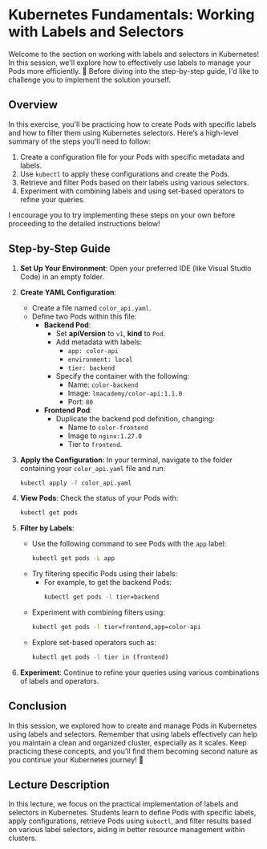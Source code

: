 # Kubernetes Fundamentals: Working with Labels and Selectors

Welcome to the section on working with labels and selectors in Kubernetes! In this session, we'll explore how to effectively use labels to manage your Pods more efficiently. 🎉 Before diving into the step-by-step guide, I'd like to challenge you to implement the solution yourself. 

## Overview

In this exercise, you'll be practicing how to create Pods with specific labels and how to filter them using Kubernetes selectors. Here’s a high-level summary of the steps you’ll need to follow:

1. Create a configuration file for your Pods with specific metadata and labels.
2. Use `kubectl` to apply these configurations and create the Pods.
3. Retrieve and filter Pods based on their labels using various selectors.
4. Experiment with combining labels and using set-based operators to refine your queries.

I encourage you to try implementing these steps on your own before proceeding to the detailed instructions below!

## Step-by-Step Guide

1. **Set Up Your Environment**: Open your preferred IDE (like Visual Studio Code) in an empty folder.
   
2. **Create YAML Configuration**:
   - Create a file named `color_api.yaml`.
   - Define two Pods within this file:
     - **Backend Pod**:
       - Set **apiVersion** to `v1`, **kind** to `Pod`.
       - Add metadata with labels:
         - `app: color-api`
         - `environment: local`
         - `tier: backend`
       - Specify the container with the following:
         - Name: `color-backend`
         - Image: `lmacademy/color-api:1.1.0`
         - Port: `80`
     - **Frontend Pod**:
       - Duplicate the backend pod definition, changing:
         - Name to `color-frontend`
         - Image to `nginx:1.27.0`
         - Tier to `frontend`.

3. **Apply the Configuration**: In your terminal, navigate to the folder containing your `color_api.yaml` file and run:
   ```bash
   kubectl apply -f color_api.yaml
   ```

4. **View Pods**: Check the status of your Pods with:
   ```bash
   kubectl get pods
   ```

5. **Filter by Labels**:
   - Use the following command to see Pods with the `app` label:
     ```bash
     kubectl get pods -L app
     ```
   - Try filtering specific Pods using their labels:
     - For example, to get the backend Pods:
       ```bash
       kubectl get pods -l tier=backend
       ```
   - Experiment with combining filters using:
     ```bash
     kubectl get pods -l tier=frontend,app=color-api
     ```
   - Explore set-based operators such as:
     ```bash
     kubectl get pods -l tier in (frontend)
     ```

6. **Experiment**: Continue to refine your queries using various combinations of labels and operators.

## Conclusion

In this session, we explored how to create and manage Pods in Kubernetes using labels and selectors. Remember that using labels effectively can help you maintain a clean and organized cluster, especially as it scales. Keep practicing these concepts, and you'll find them becoming second nature as you continue your Kubernetes journey! 🚀

## Lecture Description

In this lecture, we focus on the practical implementation of labels and selectors in Kubernetes. Students learn to define Pods with specific labels, apply configurations, retrieve Pods using `kubectl`, and filter results based on various label selectors, aiding in better resource management within clusters.